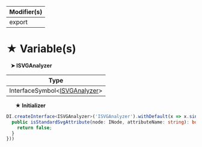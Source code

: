 | Modifier(s)                            |
|----------------------------------------|
| export |

# &#9733; Variable(s)

&nbsp;&nbsp; **&#10148; ISVGAnalyzer**

| Type                        |
|-----------------------------|
| InterfaceSymbol&lt;[ISVGAnalyzer](/runtime-html/observation/interface/svg-analyzer/isvganalyzer.md)&gt; |

&nbsp;&nbsp;&nbsp;&nbsp;&nbsp; **&#9733; Initializer**

```ts
DI.createInterface<ISVGAnalyzer>('ISVGAnalyzer').withDefault(x => x.singleton(class {
  public isStandardSvgAttribute(node: INode, attributeName: string): boolean {
    return false;
  }
}))
```